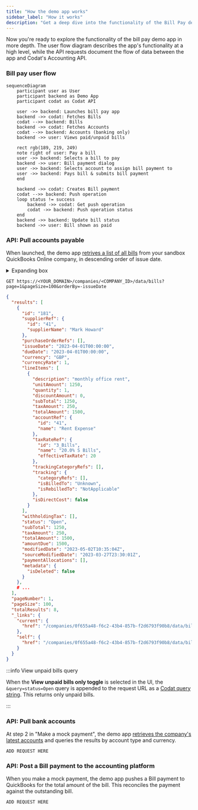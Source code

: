 ```yaml
---
title: "How the demo app works"
sidebar_label: "How it works"
description: "Get a deep dive into the functionality of the Bill Pay demo app."
---
```


Now you're ready to explore the functionality of the bill pay demo app in more depth. The user flow diagram describes the app's functionality at a high level, while the API requests document the flow of data between the app and Codat's Accounting API.

### Bill pay user flow

```mermaid
sequenceDiagram
    participant user as User
    participant backend as Demo App 
    participant codat as Codat API
    
    user ->> backend: Launches bill pay app
    backend ->> codat: Fetches Bills
    codat -->> backend: Bills
    backend ->> codat: Fetches Accounts
    codat -->> backend: Accounts (banking only)
    backend ->> user: Views paid/unpaid bills

    rect rgb(189, 219, 249)
    note right of user: Pay a bill          
    user ->> backend: Selects a bill to pay
    backend ->> user: Bill payment dialog
    user ->> backend: Selects account to assign bill payment to
    user ->> backend: Pays bill & submits bill payment
    end

    backend ->> codat: Creates Bill payment
    codat -->> backend: Push operation
    loop status != success
        backend ->> codat: Get push operation
        codat ->> backend: Push operation status
    end
    backend ->> backend: Update bill status
    backend ->> user: Bill shown as paid
```

### API: Pull accounts payable

When launched, the demo app [retrives a list of all bills](/accounting-api#/operations/list-bills) from your sandbox QuickBooks Online company, in descending order of issue date.

<details>
  <summary>Expanding box</summary>
Text goes here
</details>

```http title="List bills request"
GET https://<YOUR_DOMAIN>/companies/<COMPANY_ID>/data/bills?page=1&pageSize=100&orderBy=-issueDate
```

```json title="List bills response example"
{
  "results": [
    {
      "id": "181",
      "supplierRef": {
        "id": "41",
        "supplierName": "Mark Howard"
      },
      "purchaseOrderRefs": [],
      "issueDate": "2023-04-01T00:00:00",
      "dueDate": "2023-04-01T00:00:00",
      "currency": "GBP",
      "currencyRate": 1,
      "lineItems": [
        {
          "description": "monthly office rent",
          "unitAmount": 1250,
          "quantity": 1,
          "discountAmount": 0,
          "subTotal": 1250,
          "taxAmount": 250,
          "totalAmount": 1500,
          "accountRef": {
            "id": "41",
            "name": "Rent Expense"
          },
          "taxRateRef": {
            "id": "3_Bills",
            "name": "20.0% S Bills",
            "effectiveTaxRate": 20
          },
          "trackingCategoryRefs": [],
          "tracking": {
            "categoryRefs": [],
            "isBilledTo": "Unknown",
            "isRebilledTo": "NotApplicable"
          },
          "isDirectCost": false
        }
      ],
      "withholdingTax": [],
      "status": "Open",
      "subTotal": 1250,
      "taxAmount": 250,
      "totalAmount": 1500,
      "amountDue": 1500,
      "modifiedDate": "2023-05-02T10:35:04Z",
      "sourceModifiedDate": "2023-03-27T23:30:01Z",
      "paymentAllocations": [],
      "metadata": {
        "isDeleted": false
      }
    },
    # ...
  ],
  "pageNumber": 1,
  "pageSize": 100,
  "totalResults": 8,
  "_links": {
    "current": {
      "href": "/companies/0f655a48-f6c2-43b4-857b-f2d6793f90b8/data/bills?page=1&pageSize=100&orderBy=-issueDate"
    },
    "self": {
      "href": "/companies/0f655a48-f6c2-43b4-857b-f2d6793f90b8/data/bills"
    }
  }
}
```

:::info View unpaid bills query

When the **View unpaid bills only toggle** is selected in the UI, the `&query=status=Open` query is appended to the request URL as a [Codat query string](/using-the-api/querying). This returns only unpaid bills.

:::

### API: Pull bank accounts

At step 2 in "Make a mock payment", the demo app [retrieves the company's latest accounts](/accounting-api#/operations/list-accounts) and queries the results by account type and currency.

```http
ADD REQUEST HERE
```

### API: Post a Bill payment to the accounting platform

When you make a mock payment, the demo app pushes a Bill payment to QuickBooks for the total amount of the bill. This reconciles the payment against the outstanding bill.

```http
ADD REQUEST HERE
```
